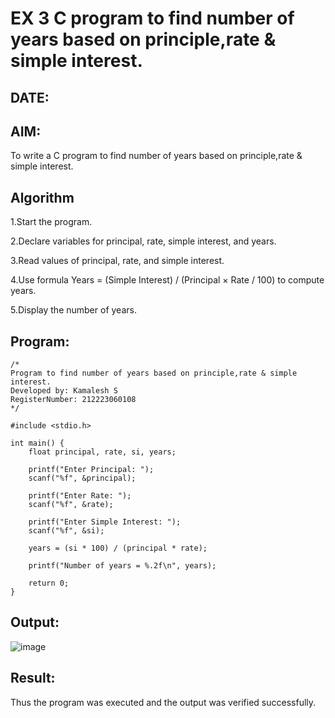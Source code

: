 # EX 3 C program to find number of years based on principle,rate & simple interest.
## DATE:
## AIM:
To write a C program to find number of years based on principle,rate & simple interest.

## Algorithm
1.Start the program.

2.Declare variables for principal, rate, simple interest, and years.

3.Read values of principal, rate, and simple interest.

4.Use formula Years = (Simple Interest) / (Principal × Rate / 100) to compute years.

5.Display the number of years. 

## Program:
```
/*
Program to find number of years based on principle,rate & simple interest.
Developed by: Kamalesh S
RegisterNumber: 212223060108 
*/

#include <stdio.h>

int main() {
    float principal, rate, si, years;
    
    printf("Enter Principal: ");
    scanf("%f", &principal);
    
    printf("Enter Rate: ");
    scanf("%f", &rate);
    
    printf("Enter Simple Interest: ");
    scanf("%f", &si);
    
    years = (si * 100) / (principal * rate);
    
    printf("Number of years = %.2f\n", years);
    
    return 0;
}

```

## Output:
![image](https://github.com/user-attachments/assets/d0d9ecec-43cd-4319-90e7-7452676c0718)



## Result:
Thus the program was executed and the output was verified successfully.
